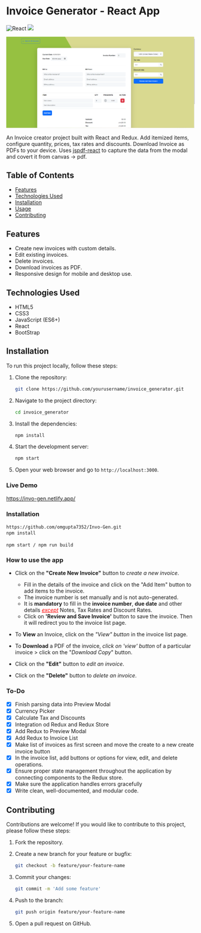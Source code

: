 # Invoice Generator - React App
![React](https://img.shields.io/badge/react-%2320232a.svg?style=for-the-badge&logo=react&logoColor=%2361DAFB) 
![](https://img.shields.io/badge/bootstrap-%23563D7C.svg?style=for-the-badge&logo=bootstrap&logoColor=white)

![invo-gen](invo.png)


An Invoice creator project built with React and Redux. Add itemized items, configure quantity, prices, tax rates and discounts. Download Invoice as PDFs to your device. Uses [jspdf-react](https://www.npmjs.com/package/jspdf-react) to capture the data from the modal and covert it from canvas -> pdf.

## Table of Contents

- [Features](#features)
- [Technologies Used](#technologies-used)
- [Installation](#installation)
- [Usage](#usage)
- [Contributing](#contributing)


## Features

- Create new invoices with custom details.
- Edit existing invoices.
- Delete invoices.
- Download invoices as PDF.
- Responsive design for mobile and desktop use.

## Technologies Used

- HTML5
- CSS3
- JavaScript (ES6+)
- React
- BootStrap

## Installation

To run this project locally, follow these steps:

1. Clone the repository:

    ```bash
    git clone https://github.com/yourusername/invoice_generator.git
    ```

2. Navigate to the project directory:

    ```bash
    cd invoice_generator
    ```

3. Install the dependencies:

    ```bash
    npm install
    ```

4. Start the development server:

    ```bash
    npm start
    ```

5. Open your web browser and go to `http://localhost:3000`.

### Live Demo
https://invo-gen.netlify.app/
### Installation

```
https://github.com/omgupta7352/Invo-Gen.git
npm install

npm start / npm run build
```

### How to use the app
- Click on the **"Create New Invoice"** button to *create a new invoice*.
    - Fill in the details of the invoice and click on the "Add Item" button to add items to the invoice.
    - The invoice number is set manually and is not auto-generated.
    - It is **mandatory** to fill in the **invoice number**, **due date** and other details <font color='red'><u>*except*</u></font> Notes, Tax Rates and Discount Rates.
    - Click on **'Review and Save Invoice'** button to save the invoice. Then it will redirect you to the invoice list page.

- To **View** an Invoice, click on the *"View" button* in the invoice list page.
- To **Download** a PDF of the invoice, *click on 'view' button* of a particular invoice > click on the "*Download Copy*" button.
- Click on the **"Edit"** button to *edit an invoice*.
- Click on the **"Delete"** button to *delete an invoice*.

### To-Do
- [x] Finish parsing data into Preview Modal
- [x] Currency Picker
- [x] Calculate Tax and Discounts
- [x] Integration od Redux and Redux Store
- [x] Add Redux to Preview Modal
- [x] Add Redux to Invoice List
- [x] Make list of invoices as first screen and move the create to a new create invoice button
- [x] In the invoice list, add buttons or options for view, edit, and delete operations.
- [x] Ensure proper state management throughout the application by connecting components to the Redux store.
- [x] Make sure the application handles errors gracefully
- [x] Write clean, well-documented, and modular code.

## Contributing

Contributions are welcome! If you would like to contribute to this project, please follow these steps:

1. Fork the repository.
2. Create a new branch for your feature or bugfix:

    ```bash
    git checkout -b feature/your-feature-name
    ```

3. Commit your changes:

    ```bash
    git commit -m 'Add some feature'
    ```

4. Push to the branch:

    ```bash
    git push origin feature/your-feature-name
    ```

5. Open a pull request on GitHub.


